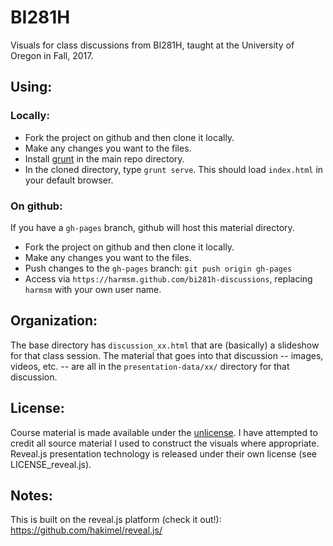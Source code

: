 # BI281H

Visuals for class discussions from BI281H, taught at the University of Oregon
in Fall, 2017.  

## Using:

### Locally:
 + Fork the project on github and then clone it locally.
 + Make any changes you want to the files.
 + Install [grunt](https://stackoverflow.com/questions/15703598/how-to-install-grunt-and-how-to-build-script-with-it)
   in the main repo directory.
 + In the cloned directory, type `grunt serve`.  This should load `index.html`
   in your default browser.

### On github:
If you have a `gh-pages` branch, github will host this material directory.
 + Fork the project on github and then clone it locally.
 + Make any changes you want to the files.
 + Push changes to the `gh-pages` branch: `git push origin gh-pages`
 + Access via `https://harmsm.github.com/bi281h-discussions`, replacing `harmsm`
   with your own user name.

## Organization:
The base directory has `discussion_xx.html` that are (basically) a slideshow 
for that class session.  The material that goes into that discussion -- images,
videos, etc. -- are all in the `presentation-data/xx/` directory for that 
discussion.

## License:
Course material is made available under the [unlicense](unlicense.org). I have 
attempted to credit all source material I used to construct the visuals where
appropriate. Reveal.js presentation technology is released under their own
license (see LICENSE_reveal.js).

## Notes:
This is built on the reveal.js platform (check it out!):
https://github.com/hakimel/reveal.js/

